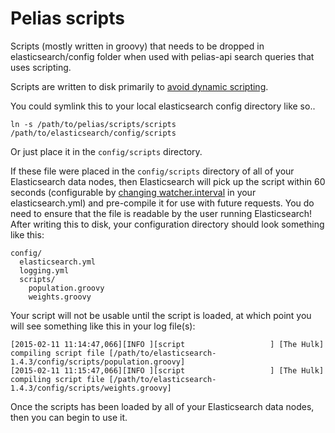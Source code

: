 # Pelias scripts

Scripts (mostly written in groovy) that needs to be dropped in elasticsearch/config folder when used with pelias-api search queries that uses scripting.

Scripts are written to disk primarily to [avoid dynamic scripting](http://www.elasticsearch.org/blog/running-groovy-scripts-without-dynamic-scripting/). 

You could symlink this to your local elasticsearch config directory like so.. 

```
ln -s /path/to/pelias/scripts/scripts /path/to/elasticsearch/config/scripts	 
```

Or just place it in the ```config/scripts``` directory.

If these file were placed in the ```config/scripts``` directory of all of your Elasticsearch data nodes, then Elasticsearch will pick up the script within 60 seconds (configurable by [changing watcher.interval](http://www.elasticsearch.org/guide/en/elasticsearch/reference/current/modules-scripting.html#_automatic_script_reloading) in your elasticsearch.yml) and pre-compile it for use with future requests. You do need to ensure that the file is readable by the user running Elasticsearch! After writing this to disk, your configuration directory should look something like this:

```
config/
  elasticsearch.yml
  logging.yml
  scripts/
    population.groovy
    weights.groovy
```

Your script will not be usable until the script is loaded, at which point you will see something like this in your log file(s):

```
[2015-02-11 11:14:47,066][INFO ][script                   ] [The Hulk] compiling script file [/path/to/elasticsearch-1.4.3/config/scripts/population.groovy]
[2015-02-11 11:15:47,066][INFO ][script                   ] [The Hulk] compiling script file [/path/to/elasticsearch-1.4.3/config/scripts/weights.groovy]
```

Once the scripts has been loaded by all of your Elasticsearch data nodes, then you can begin to use it. 